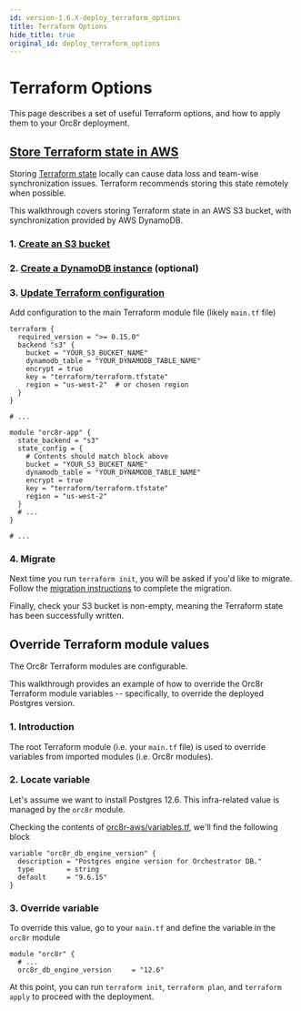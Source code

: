 ```yaml
---
id: version-1.6.X-deploy_terraform_options
title: Terraform Options
hide_title: true
original_id: deploy_terraform_options
---
```


# Terraform Options

This page describes a set of useful Terraform options, and how to apply them to your Orc8r deployment.

## [Store Terraform state in AWS](https://www.terraform.io/docs/language/settings/backends/s3.html)

Storing [Terraform state](https://www.terraform.io/docs/language/state/index.html) locally can cause data loss and team-wise synchronization issues. Terraform recommends storing this state remotely when possible.

This walkthrough covers storing Terraform state in an AWS S3 bucket, with synchronization provided by AWS DynamoDB.

### 1. [Create an S3 bucket](https://docs.aws.amazon.com/AmazonS3/latest/user-guide/create-bucket.html)

### 2. [Create a DynamoDB instance](https://docs.aws.amazon.com/amazondynamodb/latest/developerguide/Introduction.html) (optional)

### 3. [Update Terraform configuration](https://www.terraform.io/docs/backends/types/s3.html#example-configuration)

Add configuration to the main Terraform module file (likely `main.tf` file)

```hcl
terraform {
  required_version = ">= 0.15.0"
  backend "s3" {
    bucket = "YOUR_S3_BUCKET_NAME"
    dynamodb_table = "YOUR_DYNAMODB_TABLE_NAME"
    encrypt = true
    key = "terraform/terraform.tfstate"
    region = "us-west-2"  # or chosen region
  }
}

# ...

module "orc8r-app" {
  state_backend = "s3"
  state_config = {
    # Contents should match block above
    bucket = "YOUR_S3_BUCKET_NAME"
    dynamodb_table = "YOUR_DYNAMODB_TABLE_NAME"
    encrypt = true
    key = "terraform/terraform.tfstate"
    region = "us-west-2"
  }
  # ...
}

# ...
```

### 4. Migrate

Next time you run `terraform init`, you will be asked if you'd like to migrate. Follow the [migration instructions](https://www.terraform.io/docs/cloud/migrate/index.html#step-6-run-terraform-init-to-migrate-the-workspace) to complete the migration.

Finally, check your S3 bucket is non-empty, meaning the Terraform state has been successfully written.

## Override Terraform module values

The Orc8r Terraform modules are configurable.

This walkthrough provides an example of how to override the Orc8r Terraform module variables -- specifically, to override the deployed Postgres version.

### 1. Introduction

The root Terraform module (i.e. your `main.tf` file) is used to override variables from imported modules (i.e. Orc8r modules).

### 2. Locate variable

Let's assume we want to install Postgres 12.6. This infra-related value is managed by the `orc8r` module.

Checking the contents of [orc8r-aws/variables.tf](https://github.com/magma/magma/blob/master/orc8r/cloud/deploy/terraform/orc8r-aws/variables.tf), we'll find the following block

```
variable "orc8r_db_engine_version" {
  description = "Postgres engine version for Orchestrator DB."
  type        = string
  default     = "9.6.15"
}
```

### 3. Override variable

To override this value, go to your `main.tf` and define the variable in the `orc8r` module

```
module "orc8r" {
  # ...
  orc8r_db_engine_version     = "12.6"
```

At this point, you can run `terraform init`, `terraform plan`, and `terraform apply` to proceed with the deployment.
